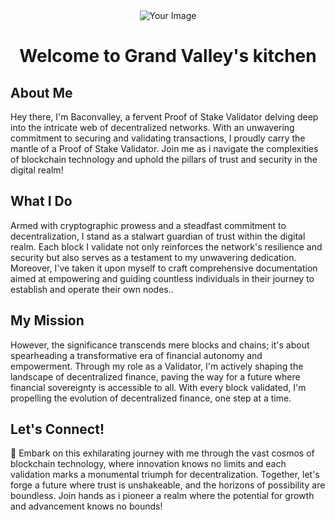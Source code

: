 <div style="text-align:center;">
    <img src="https://github.com/hubofvalley/hubofvalley/assets/100946299/8afee337-c269-4885-b9ac-84df0ed5f4c5" alt="Your Image">
</div>

<div style="text-align:center;">
    <h1>Welcome to Grand Valley's kitchen</h1>
</div>

## About Me
Hey there, I'm Baconvalley, a fervent Proof of Stake Validator delving deep into the intricate web of decentralized networks. With an unwavering commitment to securing and validating transactions, I proudly carry the mantle of a Proof of Stake Validator. Join me as i navigate the complexities of blockchain technology and uphold the pillars of trust and security in the digital realm!

## What I Do
Armed with cryptographic prowess and a steadfast commitment to decentralization, I stand as a stalwart guardian of trust within the digital realm. Each block I validate not only reinforces the network's resilience and security but also serves as a testament to my unwavering dedication. Moreover, I've taken it upon myself to craft comprehensive documentation aimed at empowering and guiding countless individuals in their journey to establish and operate their own nodes..

## My Mission
However, the significance transcends mere blocks and chains; it's about spearheading a transformative era of financial autonomy and empowerment. Through my role as a Validator, I'm actively shaping the landscape of decentralized finance, paving the way for a future where financial sovereignty is accessible to all. With every block validated, I'm propelling the evolution of decentralized finance, one step at a time.

## Let's Connect!
🚀 Embark on this exhilarating journey with me through the vast cosmos of blockchain technology, where innovation knows no limits and each validation marks a monumental triumph for decentralization. Together, let's forge a future where trust is unshakeable, and the horizons of possibility are boundless. Join hands as i pioneer a realm where the potential for growth and advancement knows no bounds!
